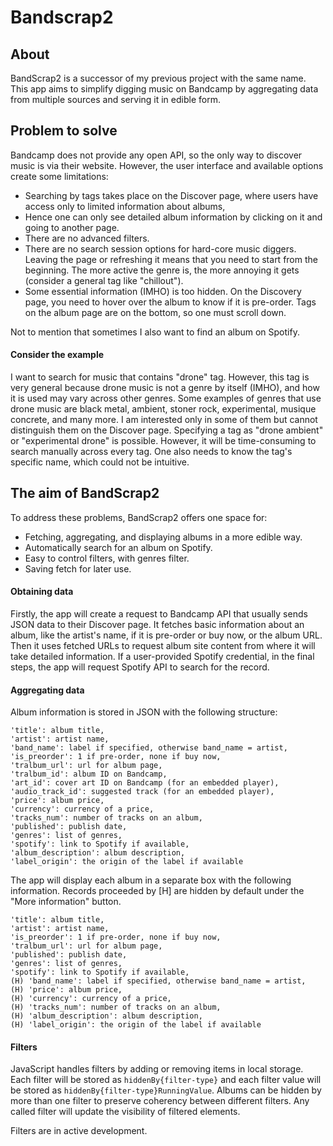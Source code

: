 # Bandscrap2

## About
BandScrap2 is a successor of my previous project with the same name. This app aims to simplify digging music on Bandcamp by aggregating data from multiple sources and serving it in edible form.

## Problem to solve
Bandcamp does not provide any open API, so the only way to discover music is via their website. However, the user interface and available options create some limitations:
* Searching by tags takes place on the Discover page, where users have access only to limited information about albums,
* Hence one can only see detailed album information by clicking on it and going to another page.
* There are no advanced filters.
* There are no search session options for hard-core music diggers. Leaving the page or refreshing it means that you need to start from the beginning. The more active the genre is, the more annoying it gets (consider a general tag like "chillout").
* Some essential information (IMHO) is too hidden. On the Discovery page, you need to hover over the album to know if it is pre-order. Tags on the album page are on the bottom, so one must scroll down.

Not to mention that sometimes I also want to find an album on Spotify.
#### Consider the example
I want to search for music that contains "drone" tag. However, this tag is very general because drone music is not a genre by itself (IMHO), and how it is used may vary across other genres. Some examples of genres that use drone music are black metal, ambient, stoner rock, experimental, musique concrete, and many more. I am interested only in some of them but cannot distinguish them on the Discover page. Specifying a tag as "drone ambient" or "experimental drone" is possible. However, it will be time-consuming to search manually across every tag. One also needs to know the tag's specific name, which could not be intuitive.


## The aim of BandScrap2
To address these problems, BandScrap2 offers one space for:
* Fetching, aggregating, and displaying albums in a more edible way.
* Automatically search for an album on Spotify.
* Easy to control filters, with genres filter.
* Saving fetch for later use.

#### Obtaining data
Firstly, the app will create a request to Bandcamp API that usually sends JSON data to their Discover page. It fetches basic information about an album, like the artist's name, if it is pre-order or buy now, or the album URL. Then it uses fetched URLs to request album site content from where it will take detailed information. If a user-provided Spotify credential, in the final steps, the app will request Spotify API to search for the record.

#### Aggregating data
Album information is stored in JSON with the following structure:
```
'title': album title,
'artist': artist name,
'band_name': label if specified, otherwise band_name = artist,
'is_preorder': 1 if pre-order, none if buy now,
'tralbum_url': url for album page,
'tralbum_id': album ID on Bandcamp,
'art_id': cover art ID on Bandcamp (for an embedded player),
'audio_track_id': suggested track (for an embedded player),
'price': album price,
'currency': currency of a price,
'tracks_num': number of tracks on an album,
'published': publish date,
'genres': list of genres,
'spotify': link to Spotify if available,
'album_description': album description,
'label_origin': the origin of the label if available
```

The app will display each album in a separate box with the following information. Records proceeded by [H] are hidden by default under the "More information" button.
```
'title': album title,
'artist': artist name,
'is_preorder': 1 if pre-order, none if buy now,
'tralbum_url': url for album page,
'published': publish date,
'genres': list of genres,
'spotify': link to Spotify if available,
(H) 'band_name': label if specified, otherwise band_name = artist,
(H) 'price': album price,
(H) 'currency': currency of a price,
(H) 'tracks_num': number of tracks on an album,
(H) 'album_description': album description,
(H) 'label_origin': the origin of the label if available
```

#### Filters
JavaScript handles filters by adding or removing items in local storage. Each filter will be stored as `hiddenBy{filter-type}` and each filter value will be stored as `hiddenBy{filter-type}RunningValue`. Albums can be hidden by more than one filter to preserve coherency between different filters. Any called filter will update the visibility of filtered elements.

Filters are in active development.